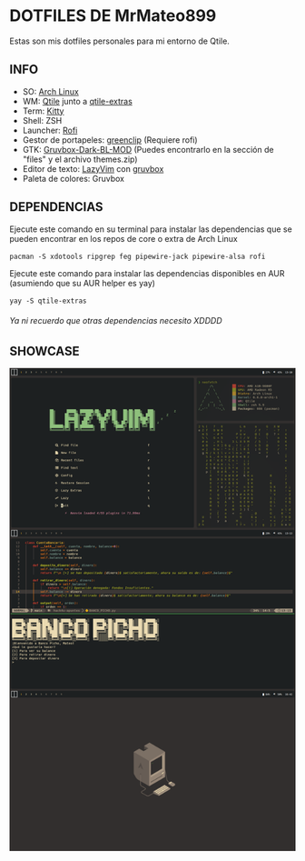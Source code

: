 # DOTFILES DE MrMateo899
Estas son mis dotfiles personales para mi entorno de Qtile.

## INFO
- SO: [Arch Linux](https://archlinux.org/)
- WM: [Qtile](https://archlinux.org/) junto a [qtile-extras](https://github.com/elParaguayo/qtile-extras)
- Term: [Kitty](https://github.com/kovidgoyal/kitty)
- Shell: ZSH
- Launcher: [Rofi](https://github.com/davatorium/rofi)
- Gestor de portapeles: [greenclip](https://github.com/erebe/greenclip) (Requiere rofi)
- GTK: [Gruvbox-Dark-BL-MOD](https://www.pling.com/p/2046839/) (Puedes encontrarlo en la sección de "files" y el archivo themes.zip)
- Editor de texto: [LazyVim](https://www.lazyvim.org/) con [gruvbox](https://github.com/ellisonleao/gruvbox.nvim)
- Paleta de colores: Gruvbox


## DEPENDENCIAS
Ejecute este comando en su terminal para instalar las dependencias que se pueden encontrar en los repos de core o extra de Arch Linux
~~~
pacman -S xdotools ripgrep feg pipewire-jack pipewire-alsa rofi
~~~
Ejecute este comando para instalar las dependencias disponibles en AUR (asumiendo que su AUR helper es yay)
~~~
yay -S qtile-extras
~~~
###### Ya ni recuerdo que otras dependencias necesito XDDDD

## SHOWCASE
![SHOWCASE](./stuff/com.png)
